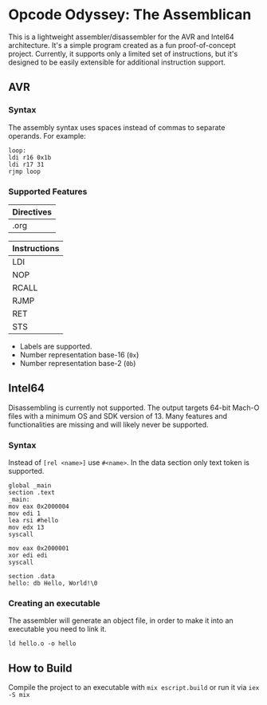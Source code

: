 # Opcode Odyssey: The Assemblican

This is a lightweight assembler/disassembler for the AVR and Intel64 architecture. It's a simple program created as a fun proof-of-concept project. Currently, it supports only a limited set of instructions, but it's designed to be easily extensible for additional instruction support.

## AVR
### Syntax

The assembly syntax uses spaces instead of commas to separate operands. For example:

```
loop:
ldi r16 0x1b
ldi r17 31
rjmp loop
```
### Supported Features
| Directives    | 
| ------------- |
| .org          |

| Instructions  | 
| ------------- |
| LDI           |
| NOP           |
| RCALL         |
| RJMP          |
| RET           |
| STS           |

- Labels are supported.
- Number representation base-16 (`0x`)
- Number representation base-2 (`0b`)

## Intel64
Disassembling is currently not supported. The output targets 64-bit Mach-O files with a minimum OS and SDK version of 13. Many features and functionalities are missing and will likely never be supported.

### Syntax
Instead of `[rel <name>]` use `#<name>`. 
In the data section only text token is supported. 

```
global _main
section .text
_main:
mov eax 0x2000004
mov edi 1
lea rsi #hello
mov edx 13
syscall

mov eax 0x2000001
xor edi edi
syscall

section .data
hello: db Hello, World!\0
```
### Creating an executable
The assembler will generate an object file, in order to make it into an executable you need to link it.
```
ld hello.o -o hello
```

## How to Build
Compile the project to an executable with `mix escript.build` or run it via `iex -S mix`
